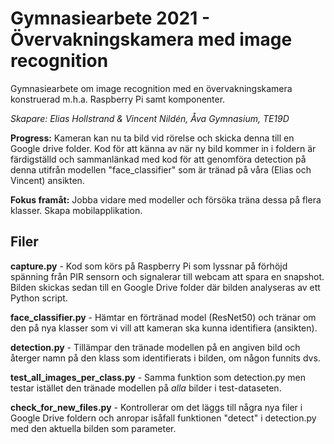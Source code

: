 # Gymnasiearbete 2021 - Övervakningskamera med image recognition
Gymnasiearbete om image recognition med en övervakningskamera konstruerad m.h.a. Raspberry Pi samt komponenter. 

*Skapare: Elias Hollstrand & Vincent Nildén, Åva Gymnasium, TE19D*

**Progress:** Kameran kan nu ta bild vid rörelse och skicka denna till en Google drive folder. Kod för att känna av när ny bild kommer in i foldern är färdigställd och sammanlänkad med kod för att genomföra detection på denna utifrån modellen "face_classifier" som är tränad på våra (Elias och Vincent) ansikten. 

**Fokus framåt:** Jobba vidare med modeller och försöka träna dessa på flera klasser. Skapa mobilapplikation.

## Filer
**capture.py** - Kod som körs på Raspberry Pi som lyssnar på förhöjd spänning från PIR sensorn och signalerar till webcam att spara en snapshot. Bilden skickas sedan till en Google Drive folder där bilden analyseras av ett Python script. 

**face_classifier.py** - Hämtar en förtränad model (ResNet50) och tränar om den på nya klasser som vi vill att kameran ska kunna identifiera (ansikten). 

**detection.py** - Tillämpar den tränade modellen på en angiven bild och återger namn på den klass som identifierats i bilden, om någon funnits dvs. 

**test_all_images_per_class.py** - Samma funktion som detection.py men testar istället den tränade modellen på *alla* bilder i test-dataseten.

**check_for_new_files.py** - Kontrollerar om det läggs till några nya filer i Google Drive foldern och anropar isåfall funktionen "detect" i detection.py med den aktuella bilden som parameter.
